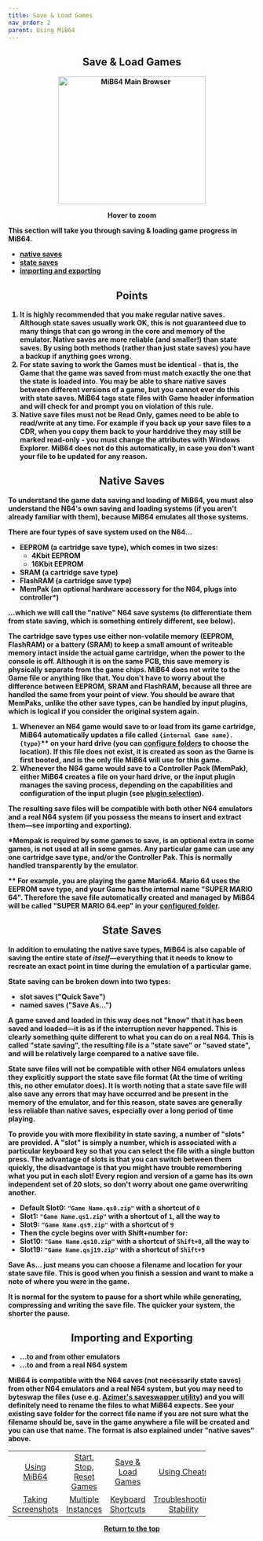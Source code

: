 ```yaml
---
title: Save & Load Games
nav_order: 2
parent: Using MiB64
---
```


<style>
.zoom-pair {
  display: flex;
  gap: 12px;
  align-items: flex-start;
  position: relative;
}

.zoom-on-hover {
  display: inline-block;
  position: relative;
}

.zoom-on-hover img {
  display: block;
  cursor: zoom-in;
  transition: transform 0.3s ease;
  transform-origin: left center;
  position: relative;
  z-index: 1;
}

.zoom-on-hover:hover img {
  transform: scale(1.5);
}

.zoom-pair .zoom-on-hover:first-child:hover img {
  z-index: 9999;
}

.zoom-pair .zoom-on-hover:last-child:hover img {
  z-index: 100;
}
</style>

## <center><b>Save & Load Games</b></center>
<b>
<div style="text-align: center;">
<div class="zoom-on-hover">
  <img src="/manual/asset/images/main.png" alt="MiB64 Main Browser" width="300" height="260" />
</div>
<p><strong>Hover to zoom</strong></p>
</div>

<!-- ClauseEcho: Interactive Image -->

This section will take you through <b>saving & loading game progress</b> in MiB64.

- [native saves](#native)  
- [state saves](#state)  
- [importing and exporting](#import)

## <center><b>Points</b></center>
<b>

1. It is highly recommended that you make regular native saves. Although state saves usually work OK, this is not guaranteed due to many things that can go wrong in the core and memory of the emulator. Native saves are more reliable (and smaller!) than state saves. By using both methods (rather than just state saves) you have a backup if anything goes wrong.  
2. For state saving to work the Games must be identical - that is, the Game that the game was saved from must match exactly the one that the state is loaded into. You may be able to share native saves between different versions of a game, but you cannot ever do this with state saves. MiB64 tags state files with Game header information and will check for and prompt you on violation of this rule.  
3. Native save files must not be Read Only, games need to be able to read/write at any time. For example if you back up your save files to a CDR, when you copy them back to your harddrive they may still be marked read-only - you must change the attributes with Windows Explorer. MiB64 does not do this automatically, in case you don't want your file to be updated for any reason.

<a name="native"></a>
## <center><b>Native Saves</b></center>
<b>

To understand the game data saving and loading of MiB64, you must also understand the N64's own saving and loading systems (if you aren't already familiar with them), because MiB64 emulates all those systems.

There are four types of save system used on the N64...

- EEPROM (a cartridge save type), which comes in two sizes:  
  - 4Kbit EEPROM  
  - 16Kbit EEPROM  
- SRAM (a cartridge save type)  
- FlashRAM (a cartridge save type)  
- MemPak (an optional hardware accessory for the N64, plugs into controller*)

...which we will call the "native" N64 save systems (to differentiate them from state saving, which is something entirely different, see below).

The cartridge save types use either non-volatile memory (EEPROM, FlashRAM) or a battery (SRAM) to keep a small amount of writeable memory intact inside the actual game cartridge, when the power to the console is off. Although it is on the same PCB, this save memory is physically separate from the game chips.
MiB64 does not write to the Game file or anything like that. You don't have to worry about the difference between EEPROM, SRAM and FlashRAM, because all three are handled the same from your point of view. You should be aware that MemPaks, unlike the other save types, can be handled by input plugins, which is logical if you consider the original system again.

1. Whenever an N64 game would save to or load from its game cartridge, MiB64 automatically updates a file called `{internal Game name}.{type}`** on your hard drive (you can [configure folders](app_directories.html) to choose the location). If this file does not exist, it is created as soon as the Game is first booted, and is the only file MiB64 will use for this game.  
2. Whenever the N64 game would save to a Controller Pack (MemPak), either MiB64 creates a file on your hard drive, or the input plugin manages the saving process, depending on the capabilities and configuration of the input plugin (see [plugin selection](app_plugins.html)).

The resulting save files will be compatible with both other N64 emulators and a real N64 system (if you possess the means to insert and extract them—see importing and exporting).

*Mempak is required by some games to save, is an optional extra in some games, is not used at all in some games. Any particular game can use any one cartridge save type, and/or the Controller Pak. This is normally handled transparently by the emulator.

** For example, you are playing the game Mario64. Mario 64 uses the EEPROM save type, and your Game has the internal name "SUPER MARIO 64". Therefore the save file automatically created and managed by MiB64 will be called "SUPER MARIO 64.eep" in your [configured folder](app_directories.html).

<a name="state"></a>
## <center><b>State Saves</b></center>
<b>

In addition to emulating the native save types, MiB64 is also capable of saving the entire state of *itself*—everything that it needs to know to recreate an exact point in time during the emulation of a particular game.

State saving can be broken down into two types:

- slot saves ("Quick Save")  
- named saves ("Save As...")

A game saved and loaded in this way does not "know" that it has been saved and loaded—it is as if the interruption never happened. This is clearly something quite different to what you can do on a real N64. This is called "state saving", the resulting file is a "state save" or "saved state", and will be relatively large compared to a native save file.

State save files will not be compatible with other N64 emulators unless they explicitly support the state save file format (At the time of writing this, no other emulator does). It is worth noting that a state save file will also save any errors that may have occurred and be present in the memory of the emulator, and for this reason, state saves are generally less reliable than native saves, especially over a long period of time playing.

To provide you with more flexibility in state saving, a number of "slots" are provided. A "slot" is simply a number, which is associated with a particular keyboard key so that you can select the file with a single button press. The advantage of slots is that you can switch between them quickly, the disadvantage is that you might have trouble remembering what you put in each slot! Every region and version of a game has its own independent set of 20 slots, so don't worry about one game overwriting another.

- Default Slot0: `"Game Name.qs0.zip"` with a shortcut of `0`  
- Slot1: `"Game Name.qs1.zip"` with a shortcut of `1`, all the way to  
- Slot9: `"Game Name.qs9.zip"` with a shortcut of `9`  
- Then the cycle begins over with Shift+number for:  
- Slot10: `"Game Name.qs10.zip"` with a shortcut of `Shift+0`, all the way to  
- Slot19: `"Game Name.qsj19.zip"` with a shortcut of `Shift+9`

Save As... just means you can choose a filename and location for your state save file. This is good when you finish a session and want to make a note of where you were in the game.

It is normal for the system to pause for a short while while generating, compressing and writing the save file. The quicker your system, the shorter the pause.

<a name="import"></a>
## <center><b>Importing and Exporting</b></center>
<b>

- ...to and from other emulators  
- ...to and from a real N64 system

MiB64 is compatible with the N64 saves (not necessarily state saves) from other N64 emulators and a real N64 system, but you may need to byteswap the files (use e.g. [Azimer's saveswapper utility](http://www.apollo64.com/files/saveswap.zip)) and you will definitely need to rename the files to what MiB64 expects.
See your existing save folder for the correct file name if you are not sure what the filename should be, save in the game anywhere a file will be created and you can use that name. The format is also explained under "native saves" above.

<!-- Footer Navigation Block -->

<table align="center" style="width: 80%">
  <tr>
    <td style="text-align: center"><a href="using-mib64">Using MiB64</a></td>
    <td style="text-align: center"><a href="start-stop-reset-games">Start, Stop, Reset Games</a></td>
    <td style="text-align: center"><a href="save-load-games">Save & Load Games</a></td>
    <td style="text-align: center"><a href="/manual/manual/manual/cheats.html">Using Cheats</a></td>
  </tr>
  <tr>
    <td style="text-align: center"><a href="taking-screenshots">Taking Screenshots</a></td>
    <td style="text-align: center"><a href="multiple-instances">Multiple Instances</a></td>
    <td style="text-align: center"><a href="keyboard-shortcuts">Keyboard Shortcuts</a></td>
    <td style="text-align: center"><a href="using-mib64-troubleshooting-stability">Troubleshooting Stability</a></td>
  </tr>
</table>

<p style="text-align:center"><a href="#">Return to the top</a></p>

<!-- ClauseEcho: Save & Load Protocol Activated -->
